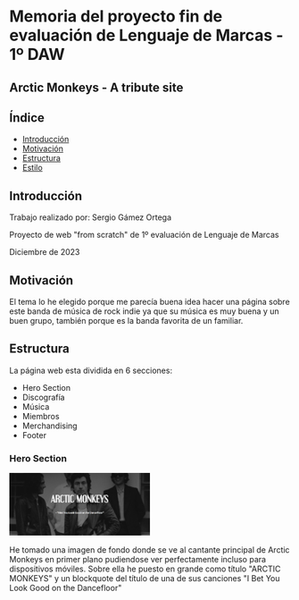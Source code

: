 <h1>Memoria del proyecto fin de evaluación de Lenguaje de Marcas - 1º DAW</h1>
<h2>Arctic Monkeys - A tribute site</h2>

<h2>Índice</h2>
  <ul>
    <li><a href="#introduccion">Introducción<a/></li>
    <li><a href="#motivacion">Motivación<a/></li>
    <li><a href="#estructura">Estructura<a/></li>
    <li><a href="#estilo">Estilo<a/></li>
  </ul>
      
<h2 id="introduccion">Introducción</h2>
<p>Trabajo realizado por: Sergio Gámez Ortega</p>  
<p>Proyecto de web "from scratch" de 1º evaluación de Lenguaje de Marcas</p>  
<p>Diciembre de 2023</p>  

<h2 id="motivacion">Motivación</h2>
<p>El tema lo he elegido porque me parecía buena idea hacer una página sobre este banda de música de rock indie ya que su música es muy buena y un buen grupo, también porque es la banda favorita de un familiar.</p>

<h2 id="estructura">Estructura</h2>
<p>La página web esta dividida en 6 secciones:</p>
<ul>
  <li>Hero Section</li>
  <li>Discografía</li>
  <li>Música</li>
  <li>Miembros</li>
  <li>Merchandising</li>
  <li>Footer</li>
</ul>

<h3>Hero Section</h3>
<img src="./readme-bm/hero.PNG" width="50%">
<p>He tomado una imagen de fondo donde se ve al cantante principal de Arctic Monkeys en primer plano pudiendose ver perfectamente incluso para dispositivos móviles. Sobre ella he puesto en grande como título "ARCTIC MONKEYS" y un blockquote del título de una de sus canciones "I Bet You Look Good on the Dancefloor"</p>
